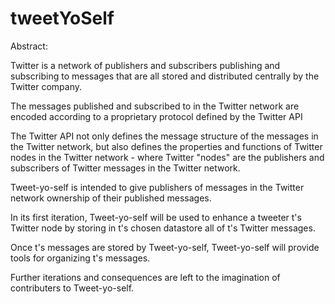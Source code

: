 tweetYoSelf
===========

Abstract:

  Twitter is a network of publishers and subscribers publishing and subscribing to messages that are all stored and distributed
  centrally by the Twitter company.
  
  The messages published and subscribed to in the Twitter network are encoded according to a proprietary protocol defined by the Twitter API
  
  The Twitter API not only defines the message structure of the messages in the Twitter network, but also defines the properties and functions
  of Twitter nodes in the Twitter network - where Twitter "nodes" are the publishers and subscribers of Twitter messages in the Twitter network.
  
  Tweet-yo-self is intended to give publishers of messages in the Twitter network ownership of their published messages.
  
  In its first iteration, Tweet-yo-self will be used to enhance a tweeter t's Twitter node by storing in t's chosen datastore all of t's Twitter messages.
  
  Once t's messages are stored by Tweet-yo-self, Tweet-yo-self will provide tools for organizing t's messages.
  
  Further iterations and consequences are left to the imagination of contributers to Tweet-yo-self.
  

